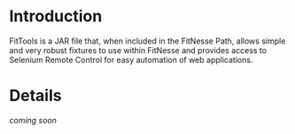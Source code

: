 # Introduction #

FitTools is a JAR file that, when included in the FitNesse Path, allows simple and very robust fixtures to use within FitNesse and provides access to Selenium Remote Control for easy automation of web applications.

# Details #

_coming soon_